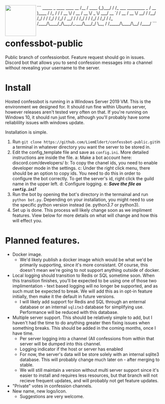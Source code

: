 <img align="left" width=100 src="https://user-images.githubusercontent.com/45272685/118345209-fb8ecf80-b500-11eb-9f24-d662a27818dc.jpg">
```
 _____         _     ____                       ____        __ 
/__  /  ____  (_)___/ / /_  ___  _________ _   / __ )____  / /_
  / /  / __ \/ / __  / __ \/ _ \/ ___/ __ `/  / __  / __ \/ __/
 / /__/ /_/ / / /_/ / /_/ /  __/ /  / /_/ /  / /_/ / /_/ / /_  
/____/\____/_/\__,_/_.___/\___/_/   \__, /  /_____/\____/\__/  
                                   /____/                        
```


# confessbot-public

Public branch of confessionbot. Feature request should go in issues. 
Discord bot that allows you to send confession messages into a channel without revealing your username to the server. 


# Install

Hosted confessbot is running in a Windows Server 2019 VM. This is the environment we designed for. It should run fine within Ubuntu server, however releases aren't tested very often on that. If you're running on Windows 10, it should run just fine, although you'll probably have some reliablility issues with windows update.

Installation is simple.
1. Run `git clone https://github.com/LiemEldert/confessbot-public.git`in a terminal in whatever directory you want the server to be stored in.
2. Edit the config_template file and save as `config.ini`. More detailed instructions are inside the file.
   a: Make a bot account here: discord.com/developers/
   b: To copy the chanel ids, you need to enable developer mode in the settings. 
   c: Under the right click menu, there should be an option to copy ids. You need to do this in order to configure the bot correctly. To get the server's id, right click the guild name in the upper left.
   d: Configure logging. 
   e: ***Save the file as `config.ini`!***
3. Run the bot by opening the bot's directory in the termainal and run `python bot.py`. Depending on your installation, you might need to use the specific python version instead (ie. python3.7 or python3). 
4. Set up is done. This process will likely change soon as we impliment features. View below for more details on what will change and how this will effect you. 


# Planned features. 

- Docker image.
   - We'd likely publish a docker image which would be what we'd be primarily supporting, since it's more consistant. 
      Of course, this doesn't mean we're going to not support anything outside of docker.
- Local logging should transition to Redis or SQL sometime soon. When this transition finishes, you'll be expected to be using one of those two implimentation - text based logging will no longer be supported, and as such must be expected to break. We will add this as in opt-in feature initially, then make it the default in future versions. 
  - I will likely add support for Redis and SQL through an enternal database or an internal `sqlite3` database for simplifying use. Performance will be reduced with this database. 
- Multiple server support. This should be relatively simple to add, but I haven't had the time to do anything greater then fixing issues when something breaks. This should be added in the coming months, once I have time. 
  - Per server logging into a channel (All confessions from within that server will be dumped into this channel. 
  - Logging indicator if the host or server has enabled 
  - For now, the server's data will be store solely with an internal sqlite3 database. This will probably change much later on - after merging to stable. 
  - We will still maintain a version without multi server support since it's easier to install and requires less resources, but that branch will not recieve frequent updates, and will probably not get feature updates. 
- "Private" votes in confession channels. 
- New name, new logo/icon. 
  - Suggestions are very welcome.
